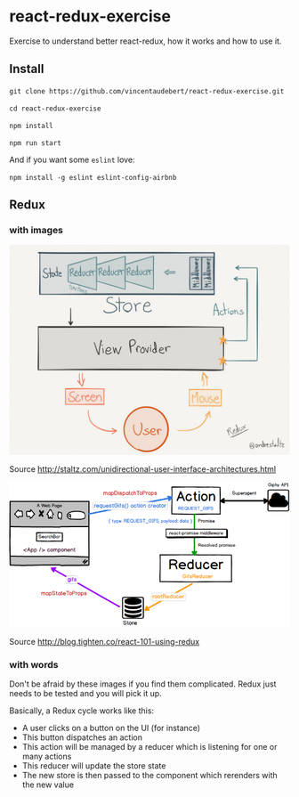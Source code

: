 # react-redux-exercise
Exercise to understand better react-redux, how it works and how to use it.

## Install

`git clone https://github.com/vincentaudebert/react-redux-exercise.git`

`cd react-redux-exercise`

`npm install`

`npm run start`

And if you want some `eslint` love:

`npm install -g eslint eslint-config-airbnb`

## Redux

### with images

![alt Redux image](./readme/redux1.jpg)

Source http://staltz.com/unidirectional-user-interface-architectures.html

![alt Redux image](./readme/redux2.png)

Source http://blog.tighten.co/react-101-using-redux

### with words

Don't be afraid by these images if you find them complicated.
Redux just needs to be tested and you will pick it up.

Basically, a Redux cycle works like this:
- A user clicks on a button on the UI (for instance)
- This button dispatches an action
- This action will be managed by a reducer which is listening for one or many actions
- This reducer will update the store state
- The new store is then passed to the component which rerenders with the new value
